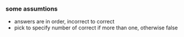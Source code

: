 ### some assumtions

- answers are in order, incorrect to correct
- pick to specify number of correct if more than one, otherwise false
